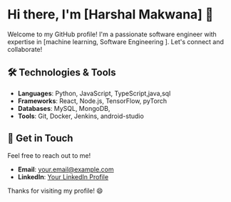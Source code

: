 # Hi there, I'm [Harshal Makwana] 👋

Welcome to my GitHub profile! I'm a passionate software engineer with expertise in [machine learning, Software Engineering ].
Let's connect and collaborate!

## 🛠️ Technologies & Tools

- **Languages**: Python, JavaScript, TypeScript,java,sql
- **Frameworks**: React, Node.js, TensorFlow, pyTorch
- **Databases**: MySQL, MongoDB, 
- **Tools**: Git, Docker, Jenkins, android-studio
  
  
## 💬 Get in Touch

Feel free to reach out to me!

- **Email**: [your.email@example.com](mailto:harshalmakwana84@gmail.com)
- **LinkedIn**: [Your LinkedIn Profile](https://www.linkedin.com/in/harshal-makwana)


Thanks for visiting my profile! 😄

